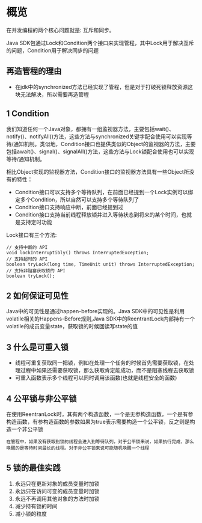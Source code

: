 # 概览

在并发编程的两个核心问题就是: 互斥和同步。

Java SDK包通过Lock和Condition两个接口来实现管程，其中Lock用于解决互斥的问题，Condition用于解决同步的问题

## 再造管程的理由

* 在jdk中的synchronized方法已经实现了管程，但是对于打破死锁释放资源这块无法解决，所以需要再造管程

## 1 Condition

我们知道任何一个Java对象，都拥有一组监视器方法，主要包括wait()、notify()、notifyAll()方法，这些方法与synchronized关键字配合使用可以实现等待/通知机制。类似地，Condition接口也提供类似的Object的监视器的方法，主要包括await()、signal()、signalAll()方法，这些方法与Lock锁配合使用也可以实现等待/通知机制。

相比Object实现的监视器方法，Condition接口的监视器方法具有一些Object所没有的特性：

* Condition接口可以支持多个等待队列，在前面已经提到一个Lock实例可以绑定多个Condition，所以自然可以支持多个等待队列了
* Condition接口支持响应中断，前面已经提到过
* Condition接口支持当前线程释放锁并进入等待状态到将来的某个时间，也就是支持定时功能

Lock接口有三个方法:

```
// 支持中断的 API
void lockInterruptibly() throws InterruptedException;
// 支持超时的 API
boolean tryLock(long time, TimeUnit unit) throws InterruptedException;
// 支持非阻塞获取锁的 API
boolean tryLock();
```

## 2 如何保证可见性

Java中的可见性是通过happen-before实现的。Java SDK中的可见性是利用volatile相关的Happens-Before规则,Java SDK中的ReentrantLock内部持有一个volatile的成员变量state，获取锁的时候回读写state的值

## 3 什么是可重入锁

* 线程可重复获取同一把锁，例如在处理一个任务的时候首先需要获取锁，在处理过程中如果还需要获取锁，那么获取肯定能成功，而不是阻塞线程去获取锁
* 可重入函数表示多个线程可以同时调用该函数(也就是线程安全的函数)

## 4 公平锁与非公平锁

在使用ReentranLock时，其有两个构造函数，一个是无参构造函数，一个是有参构造函数，有参构造函数的参数如果为true表示需要构造一个公平锁，反之则是构造一个非公平锁

```
在管程中，如果没有获取到锁的线程会进入到等待队列，对于公平锁来说，如果执行完成，那么唤醒的是等待时间最长的线程。对于非公平锁来说可能随机唤醒一个线程
```

## 5 锁的最佳实践

1. 永远只在更新对象的成员变量时加锁
2. 永远只在访问可变的成员变量时加锁
3. 永远不再调用其他对象的方法时加锁
4. 减少持有锁的时间
5. 减小锁的粒度